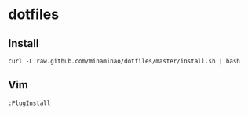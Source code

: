 # dotfiles

## Install
```
curl -L raw.github.com/minaminao/dotfiles/master/install.sh | bash
```

## Vim
```
:PlugInstall
```
